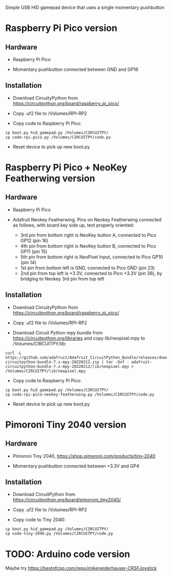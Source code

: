 Simple USB HID gamepad device that uses a single momentary pushbutton


# Raspberry Pi Pico version

## Hardware

* Raspberry Pi Pico

* Momentary pushbutton connected between GND and GP16

## Installation

* Download CircuityPython from https://circuitpython.org/board/raspberry_pi_pico/

* Copy .uf2 file to /Volumes/RPI-RP2

* Copy code to Raspberry Pi Pico:

```
cp boot.py hid_gamepad.py /Volumes/CIRCUITPY/
cp code-rpi-pico.py /Volumes/CIRCUITPY/code.py
```

* Reset device to pick up new boot.py


# Raspberry Pi Pico + NeoKey Featherwing version

## Hardware

* Raspberry Pi Pico

* Adafruit Neokey Featherwing. Pins on Neokey Featherwing connected as follows,
  with board key side up, text properly oriented:
  * 3rd pin from bottom right is NeoKey button A, connected to Pico GP12 (pin 16)
  * 4th pin from bottom right is NeoKey button B, connected to Pico GP11 (pin 15)
  * 5th pin from bottom right is NeoPixel Input, connected to Pico GP10 (pin 14)
  * 1st pin from bottom left is GND, connected to Pico GND (pin 23)
  * 2nd pin from top left is +3.3V, connected to Pico +3.3V (pin 36), by bridging
    to Neokey 3rd pin from top left


## Installation

* Download CircuityPython from https://circuitpython.org/board/raspberry_pi_pico/

* Copy .uf2 file to /Volumes/RPI-RP2

* Download Circuit Python mpy bundle from https://circuitpython.org/libraries and
  copy lib/neopixel.mpy to /Volumes/CIRCUITPY/lib:

```
curl -L https://github.com/adafruit/Adafruit_CircuitPython_Bundle/releases/download/20220212/adafruit-circuitpython-bundle-7.x-mpy-20220212.zip | tar -Oxf - adafruit-circuitpython-bundle-7.x-mpy-20220212/lib/neopixel.mpy > /Volumes/CIRCUITPY/lib/neopixel.mpy
```

* Copy code to Raspberry Pi Pico:

```
cp boot.py hid_gamepad.py /Volumes/CIRCUITPY/
cp code-rpi-pico-neokey-featherwing.py /Volumes/CIRCUITPY/code.py
```

* Reset device to pick up new boot.py


# Pimoroni Tiny 2040 version

## Hardware

* Pimoroni Tiny 2040, https://shop.pimoroni.com/products/tiny-2040

* Momentary pushbutton connected between +3.3V and GP4

## Installation

* Download CircuitPython from https://circuitpython.org/board/pimoroni_tiny2040/

* Copy .uf2 file to /Volumes/RPI-RP2

* Copy code to Tiny 2040:

```
cp boot.py hid_gamepad.py /Volumes/CIRCUITPY/
cp code-tiny-2040.py /Volumes/CIRCUITPY/code.py
```


# TODO: Arduino code version

Maybe try https://bestofcpp.com/repo/mikeneiderhauser-CRSFJoystick

